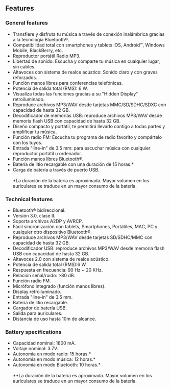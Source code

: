 ## Features

### General features

- Transfiere y disfruta tu música a través de conexión inalámbrica gracias a la tecnología Bluetooth®.
- Compatibilidad total con smartphones y tablets iOS, Android™, Windows Mobile, BlackBerry, etc.
- Reproductor portátil Radio MP3.
- Libertad de sonido: Escucha y comparte tu música en cualquier lugar, sin cables.
- Altavoces con sistema de realce acústico: Sonido claro y con graves reforzados.
- Función manos libres para conferencias telefónicas.
- Potencia de salida total (RMS): 6 W.
- Visualiza todas las funciones gracias a su "Hidden Display"  retroiluminado.
- Reproduce archivos MP3/WAV desde tarjetas MMC/SD/SDHC/SDXC con capacidad de hasta 32 GB.
- Decodificador de memorias USB: reproduce archivos MP3/WAV desde memoria flash USB con capacidad de hasta 32 GB.
- Diseño compacto y portátil, te permitirá llevarlo contigo a todas partes y amplificar tu música.
- Función radio FM: Escucha tu programa de radio favorito y compártelo con los tuyos.
- Entrada "line-in" de 3.5 mm: para escuchar música con cualquier reproductor portátil u ordenador.
- Función manos libres Bluetooth®.
- Batería de litio recargable con una duración de 15 horas.*
- Carga de batería a través de puerto USB.
<br/><br/>
*La duración de la batería es aproximada. Mayor volumen en los auriculares se traduce en un mayor consumo de la batería.


### Technical features

- Bluetooth® bidireccional.
- Versión 3.0, clase II.
- Soporta archivos A2DP y AVRCP.
- Fácil sincronización con tablets, Smartphones, Portátiles, MAC, PC y cualquier otro dispositivo Bluetooth®.
- Reproduce archivos MP3/WAV desde tarjetas SD/SDHC/MMC con capacidad de hasta 32 GB.
- Decodificador USB: reproduce archivos MP3/WAV desde memoria flash USB con capacidad de hasta 32 GB.
- Altavoces 2.0 con sistema de realce acústico.
- Potencia de salida total (RMS):6 W.
- Respuesta en frecuencia: 90 Hz ~ 20 KHz.
- Relación señal/ruido: >80 dB.
- Función radio FM.
- Micrófono integrado (función manos libres).
- Display retroiluminado.
- Entrada "line-in" de 3.5 mm.
- Batería de litio recargable.
- Cargador de batería USB.
- Salida para auriculares.
- Distancia de uso hasta 10m de alcance.

### Battery specifications

- Capacidad nominal: 1800 mA.
- Voltaje nominal: 3.7V.
- Autonomía en modo radio: 15 horas.*
- Autonomía en modo música: 12 horas.*
- Autonomía en modo Bluetooth: 10 horas.*
<br/><br/>
 **La duración de la batería es aproximada. Mayor volumen en los auriculares se traduce en un mayor consumo de la batería.
